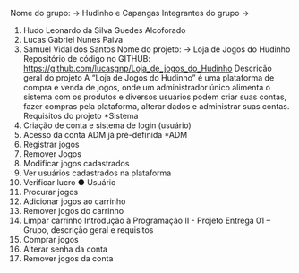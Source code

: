 Nome do grupo:
-> Hudinho e Capangas
Integrantes do grupo
->
1. Hudo Leonardo da Silva Guedes Alcoforado
2. Lucas Gabriel Nunes Paiva
3. Samuel Vidal dos Santos
Nome do projeto:
-> Loja de Jogos do Hudinho
Repositório de código no GITHUB:
https://github.com/lucasgnp/Loja_de_jogos_do_Hudinho
Descrição geral do projeto
A “Loja de Jogos do Hudinho” é uma plataforma de compra e venda de jogos,
onde um administrador único alimenta o sistema com os produtos e diversos
usuários podem criar suas contas, fazer compras pela plataforma, alterar
dados e administrar suas contas.
Requisitos do projeto
*Sistema
1. Criação de conta e sistema de login (usuário)
2. Acesso da conta ADM já pré-definida
*ADM
1. Registrar jogos
2. Remover Jogos
3. Modificar jogos cadastrados
4. Ver usuários cadastrados na plataforma
5. Verificar lucro
● Usuário
1. Procurar jogos
2. Adicionar jogos ao carrinho
3. Remover jogos do carrinho
4. Limpar carrinho
Introdução à Programação II - Projeto
Entrega 01 – Grupo, descrição geral e requisitos
5. Comprar jogos
6. Alterar senha da conta
7. Remover jogos da conta
